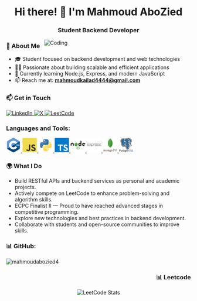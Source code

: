 <h1 align="center">Hi there! 👋 I'm Mahmoud AboZied</h1>
<h3 align="center">Student Backend Developer</h3>

<img align="right" alt="Coding" width="400" src="https://media.giphy.com/media/JqmupuTVZYaQX5s094/giphy.gif?cid=ecf05e470ee75w7ojsei419duhuyr38y8rgi05zh2sv84luo&ep=v1_gifs_search&rid=giphy.gif&ct=g">

### 💫 About Me
- 🎓 Student focused on backend development and web technologies
- 👨‍💻 Passionate about building scalable and efficient applications
- 🌱 Currently learning Node.js, Express, and modern JavaScript
- 📫 Reach me at: **mahmoudkailad4444@gmail.com**

### 📫 Get in Touch
<p align="left">
  <a href="https://www.linkedin.com/in/mahmoud-abo-zied-5623282a4/" target="_blank">
    <img src="https://img.shields.io/badge/LinkedIn-0077B5?style=for-the-badge&logo=linkedin&logoColor=white" alt="LinkedIn" />
  </a>
  <a href="https://x.com/abozied_jr" target="_blank">     <img src="https://img.shields.io/badge/X-1DA1F2?style=for-the-badge&logo=x&logoColor=white" alt="X" />  </a>
  <a href="https://leetcode.com/u/__TiredZied__/" target="_blank">     <img src="https://img.shields.io/badge/LeetCode-F79F1F?style=for-the-badge&logo=leetcode&logoColor=black" alt="LeetCode" />  </a>
</p>

<h3 align="left">Languages and Tools:</h3>

<p align="left">
  <a href="https://www.w3schools.com/cpp/" target="_blank" rel="noreferrer">
    <img src="https://raw.githubusercontent.com/devicons/devicon/master/icons/cplusplus/cplusplus-original.svg" alt="cplusplus" width="40" height="40"/>
  </a>
  <a href="https://developer.mozilla.org/en-US/docs/Web/JavaScript" target="_blank" rel="noreferrer">
    <img src="https://raw.githubusercontent.com/devicons/devicon/master/icons/javascript/javascript-original.svg" alt="javascript" width="40" height="40"/>
  </a>
  <a href="https://www.python.org" target="_blank" rel="noreferrer">
    <img src="https://raw.githubusercontent.com/devicons/devicon/master/icons/python/python-original.svg" alt="python" width="40" height="40"/>
  </a>
  <a href="https://www.typescriptlang.org/" target="_blank" rel="noreferrer">
    <img src="https://raw.githubusercontent.com/devicons/devicon/master/icons/typescript/typescript-original.svg" alt="typescript" width="40" height="40"/>
  </a>
  <a href="https://nodejs.org" target="_blank" rel="noreferrer">
    <img src="https://raw.githubusercontent.com/devicons/devicon/master/icons/nodejs/nodejs-original-wordmark.svg" alt="nodejs" width="40" height="40"/>
  </a>
  <a href="https://expressjs.com" target="_blank" rel="noreferrer">
    <img src="https://raw.githubusercontent.com/devicons/devicon/master/icons/express/express-original-wordmark.svg" alt="express" width="40" height="40"/>
  </a>
  <a href="https://www.mongodb.com/" target="_blank" rel="noreferrer">
    <img src="https://raw.githubusercontent.com/devicons/devicon/master/icons/mongodb/mongodb-original-wordmark.svg" alt="mongodb" width="40" height="40"/>
  </a>
  <a href="https://www.postgresql.org" target="_blank" rel="noreferrer">
    <img src="https://raw.githubusercontent.com/devicons/devicon/master/icons/postgresql/postgresql-original-wordmark.svg" alt="postgresql" width="40" height="40"/>
  </a>
</p>

### 🌍 What I Do

- Build RESTful APIs and backend services as personal and academic projects.
- Actively compete on LeetCode to enhance problem-solving and algorithm skills.
- ECPC Finalist II — Proud to have reached advanced stages in competitive programming.
- Explore new technologies and best practices in backend development.
- Collaborate with students and open-source communities to improve skills.

<h3 align="left">📊 GitHub:</h3>
<img align="center" src="https://github-readme-stats.vercel.app/api?username=mahmoudabozied4&show_icons=true&locale=en" alt="mahmoudabozied4" />
<h3 align="right">📊 Leetcode </h3>
<p align="center">
  <img src="https://leetcard.jacoblin.cool/__TiredZied__?theme=dark&font=Fira+Code&ext=contest" alt="LeetCode Stats" />
</p>

